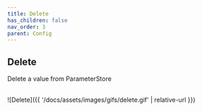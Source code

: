 ```yaml
---
title: Delete
has_children: false
nav_order: 3
parent: Config
---
```


## Delete

Delete a value from ParameterStore

<br/>![Delete]({{ '/docs/assets/images/gifs/delete.gif' | relative-url }})<br/>